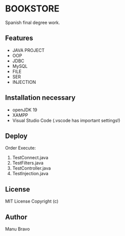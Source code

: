 # BOOKSTORE

Spanish final degree work.

## Features

 * JAVA PROJECT
 * OOP
 * JDBC
 * MySQL
 * FILE
 * SER
 * INJECTION

## Installation necessary

- openJDK 19
- XAMPP
- Visual Studio Code (.vscode has important settings!)
 
## Deploy

Order Execute:
1. TestConnect.java
2. TestFilters.java
3. TestController.java
4. TestInjection.java

## License

MIT License
Copyright (c)

## Author
Manu Bravo

